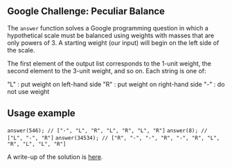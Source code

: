## Google Challenge: Peculiar Balance
The `answer` function solves a Google programming question in which
a hypothetical scale must be balanced using weights with masses that 
are only powers of 3. A starting weight (our input) will begin on the left
side of the scale.

The first element of the output list corresponds to the 1-unit weight, the
second element to the 3-unit weight, and so on. Each string is one of: 

"L" : put weight on left-hand side 
"R" : put weight on right-hand side 
"-" : do not use weight

## Usage example
`answer(546); // ["-", "L", "R", "L", "R", "L", "R"]`
`answer(8); // ["L", "-", "R"]`
`answer(34534); // ["R", "-", "-", "R", "-", "R", "L", "R", "L", "L", "R"]`

A write-up of the solution is [here][1].

[1]: http://www.rezaparang.com/entries/6-foobar-with-google-peculiar-balance